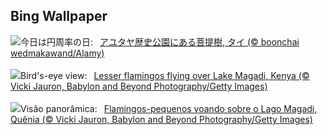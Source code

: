 ## Bing Wallpaper
![](https://www.bing.com/th?id=OHR.AyutthayaTree_JA-JP4047642741_UHD.jpg&w=1000)今日は円周率の日:&nbsp;&ensp;[アユタヤ歴史公園にある菩提樹, タイ (© boonchai wedmakawand/Alamy)](https://www.bing.com/th?id=OHR.AyutthayaTree_JA-JP4047642741_UHD.jpg)
<br><br/>
![](https://www.bing.com/th?id=OHR.MagadiFlamingos_EN-GB8544970880_UHD.jpg&w=1000)Bird's-eye view:&nbsp;&ensp;[Lesser flamingos flying over Lake Magadi, Kenya (© Vicki Jauron, Babylon and Beyond Photography/Getty Images)](https://www.bing.com/th?id=OHR.MagadiFlamingos_EN-GB8544970880_UHD.jpg)
<br><br/>
![](https://www.bing.com/th?id=OHR.MagadiFlamingos_PT-BR0452597039_UHD.jpg&w=1000)Visão panorâmica:&nbsp;&ensp;[Flamingos-pequenos voando sobre o Lago Magadi, Quênia (© Vicki Jauron, Babylon and Beyond Photography/Getty Images)](https://www.bing.com/th?id=OHR.MagadiFlamingos_PT-BR0452597039_UHD.jpg)
<br><br/>
